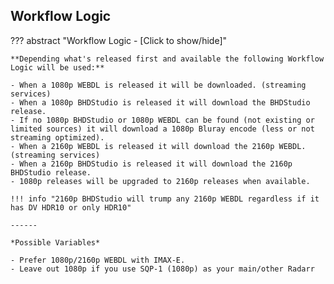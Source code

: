 ## Workflow Logic

??? abstract "Workflow Logic - [Click to show/hide]"

    **Depending what's released first and available the following Workflow Logic will be used:**

    - When a 1080p WEBDL is released it will be downloaded. (streaming services)
    - When a 1080p BHDStudio is released it will download the BHDStudio release.
    - If no 1080p BHDStudio or 1080p WEBDL can be found (not existing or limited sources) it will download a 1080p Bluray encode (less or not streaming optimized).
    - When a 2160p WEBDL is released it will download the 2160p WEBDL. (streaming services)
    - When a 2160p BHDStudio is released it will download the 2160p BHDStudio release.
    - 1080p releases will be upgraded to 2160p releases when available.

    !!! info "2160p BHDStudio will trump any 2160p WEBDL regardless if it has DV HDR10 or only HDR10"

    ------

    *Possible Variables*

    - Prefer 1080p/2160p WEBDL with IMAX-E.
    - Leave out 1080p if you use SQP-1 (1080p) as your main/other Radarr
